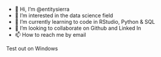 - 👋 Hi, I’m @entitysierra
- 👀 I’m interested in the data science field
- 🌱 I’m currently learning to code in RStudio, Python & SQL
- 💞️ I’m looking to collaborate on Github and Linked In
- 📫 How to reach me by email

<!---
entitysierra/entitysierra is a ✨ special ✨ repository because its `README.md` (this file) appears on your GitHub profile.
You can click the Preview link to take a look at your changes.
--->
Test out on Windows